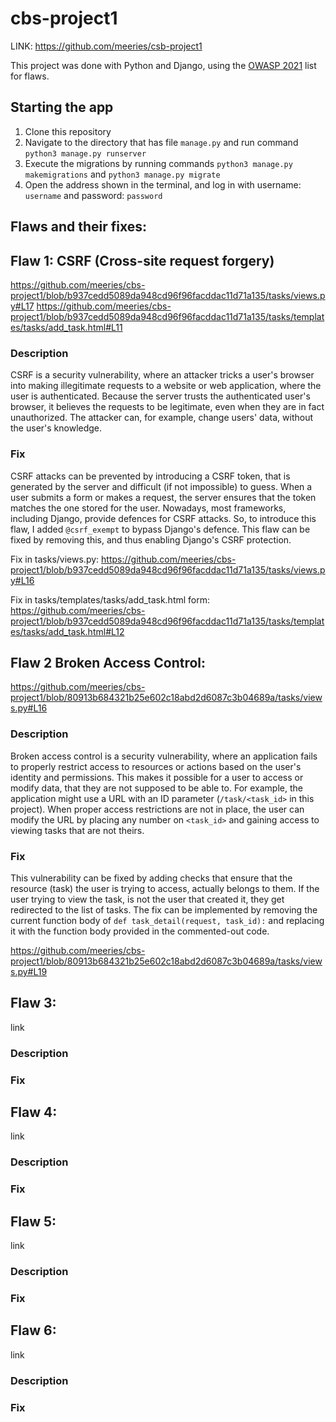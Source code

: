 # cbs-project1
LINK: https://github.com/meeries/csb-project1

This project was done with Python and Django, using the [OWASP 2021](https://owasp.org/www-project-top-ten/) list for flaws.

## Starting the app

1. Clone this repository
2. Navigate to the directory that has file ```manage.py``` and run command ```python3 manage.py runserver```
3. Execute the migrations by running commands ```python3 manage.py makemigrations```
   and ```python3 manage.py migrate```
4. Open the address shown in the terminal, and log in with username: ```username``` and password: ```password```

## Flaws and their fixes:

## Flaw 1: CSRF (Cross-site request forgery)
https://github.com/meeries/cbs-project1/blob/b937cedd5089da948cd96f96facddac11d71a135/tasks/views.py#L17
https://github.com/meeries/cbs-project1/blob/b937cedd5089da948cd96f96facddac11d71a135/tasks/templates/tasks/add_task.html#L11

### Description
CSRF is a security vulnerability, where an attacker tricks a user's browser into making illegitimate requests to a website or web application, where the user is authenticated. Because the server trusts the authenticated user's browser, it believes the requests to be legitimate, even when they are in fact unauthorized. The attacker can, for example, change users' data, without the user's knowledge.

### Fix
CSRF attacks can be prevented by introducing a CSRF token, that is generated by the server and difficult (if not impossible) to guess. When a user submits a form or makes a request, the server ensures that the token matches the one stored for the user. Nowadays, most frameworks, including Django, provide defences for CSRF attacks. So, to introduce this flaw, I added ```@csrf_exempt``` to bypass Django's defence. This flaw can be fixed by removing this, and thus enabling Django's CSRF protection.

Fix in tasks/views.py: https://github.com/meeries/cbs-project1/blob/b937cedd5089da948cd96f96facddac11d71a135/tasks/views.py#L16

Fix in tasks/templates/tasks/add_task.html form: https://github.com/meeries/cbs-project1/blob/b937cedd5089da948cd96f96facddac11d71a135/tasks/templates/tasks/add_task.html#L12


## Flaw 2 Broken Access Control:
https://github.com/meeries/cbs-project1/blob/80913b684321b25e602c18abd2d6087c3b04689a/tasks/views.py#L16

### Description
Broken access control is a security vulnerability, where an application fails to properly restrict access to resources or actions based on the user's identity and permissions. This makes it possible for a user to access or modify data, that they are not supposed to be able to.
For example, the application might use a URL with an ID parameter (```/task/<task_id>``` in this project). When proper access restrictions are not in place, the user can modify the URL by placing any number on ```<task_id>``` and gaining access to viewing tasks that are not theirs.

### Fix
This vulnerability can be fixed by adding checks that ensure that the resource (task) the user is trying to access, actually belongs to them. If the user trying to view the task, is not the user that created it, they get redirected to the list of tasks. The fix can be implemented by removing the current function body of ```def task_detail(request, task_id):``` and replacing it with the function body provided in the commented-out code.

https://github.com/meeries/cbs-project1/blob/80913b684321b25e602c18abd2d6087c3b04689a/tasks/views.py#L19


## Flaw 3: 
link
### Description
### Fix

## Flaw 4: 
link
### Description
### Fix

## Flaw 5: 
link
### Description
### Fix

## Flaw 6: 
link
### Description
### Fix
